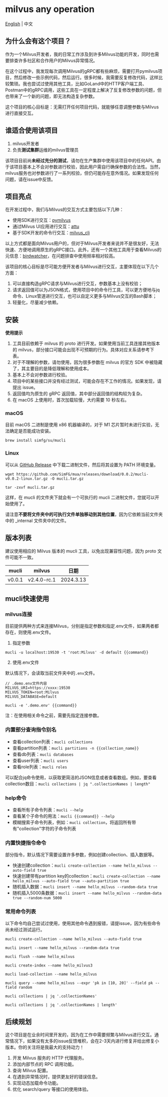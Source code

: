 # milvus any operation

[English](README.md) | 中文

## 为什么会有这个项目？

作为一个Milvus开发者，我的日常工作涉及到许多Milvus功能的开发，同时也需要排查许多社区和合作用户的Milvus异常情况。

在这个过程中，我发现每次调用Milvus的gRPC都有些麻烦，需要打开pymilvus项目，然后修改一些示例代码，然后运行。很多时候，我需要反复修改代码，这样比较繁琐。我也尝试过使用其他工具，比如GoLand中的HTTP客户端工具、Postman中的gRPC调用，这些工具在一定程度上解决了反复修改参数的问题，但也带来了一个新的问题，即无法构造复杂参数。

这个项目的核心目标是：无需打开任何项目代码，就能够任意调整参数与Milvus进行直接交互。

## 谁适合使用该项目

1. milvus开发者
2. 负责**测试集群**运维的milvus管理员

该项目目前尚**未经过充分的测试**，请勿在生产集群中使用该项目中的任何API。由于该项目基本上不会对参数进行校验，因此用户需自行确保参数的合法性。当然，milvus服务也对参数进行了一系列校验，但仍可能存在意外情况。如果发现任何问题，请在issue中反馈。

## 项目亮点

在开发过程中，我们与Milvus的交互方式主要包括以下几种：

- 使用SDK进行交互：[pymilvus](https://github.com/milvus-io/pymilvus)
- 通过Milvus UI应用进行交互：[attu](https://github.com/zilliztech/attu)
- 基于SDK开发的命令行交互：[milvus_cli](https://github.com/zilliztech/milvus_cli)

以上方式都是面向Milvus用户的，但对于Milvus开发者来说并不是很友好，无法快速、方便地调用原生的gRPC接口。此外，还有一个其他工具用于查看Milvus的元信息：[birdwatcher](https://github.com/milvus-io/birdwatcher)，在问题排查中使用频率相对较高。

该项目的核心目标是尽可能方便开发者与Milvus进行交互，主要体现在以下几个方面：

1. 可以直接构造gRPC请求与Milvus进行交互，参数基本上没有校验；
2. 请求返回值可以为JSON格式，使用项目中的命令行工具，可以更方便地与jq命令、Linux管道进行交互，也可以自定义更多与Milvus交互的Bash脚本；
3. 轻量化，尽量减少依赖。

## 安装

**使用提示**

1. 工具目前依赖于 milvus 的 proto 进行开发。如果使用当前工具连接其他版本的 milvus，部分接口可能会出现不可预期的行为。具体对应关系请参考下表。
2. 对于不理解的参数，请勿使用，因为很多参数在 milvus 的官方 SDK 中被隐藏了，其主要目的是降低理解和使用成本。
3. 基本上不会对参数进行校验。
4. 项目中的某些接口并没有经过测试，可能会存在不工作的情况。如果发现，请提出 issue。
5. 返回值均为原生的 gRPC 返回值，其中部分返回值的结构较为复杂。
6. 在 macOS 上使用时，首次加载较慢，大约需要 10 秒左右。

### macOS

目前 macOS 二进制是使用 x86 机器编译的，对于 M1 芯片暂时未进行实验，无法确定是否能成功安装。

```
brew install simfg/su/mucli
```

### Linux

可以从 [GitHub Release](https://github.com/SimFG/mua/releases/) 中下载二进制文件，然后将其设置为 PATH 环境变量。

```
wget https://github.com/SimFG/mua/releases/download/0.0.2/mucli-v0.0.2-linux.tar.gz -O mucli.tar.gz

tar -zxvf mucli.tar.gz
```

这样，在 mucli 的文件夹下就会有一个可执行的 mucli 二进制文件，您就可以开始使用了。

请注意**不要将文件夹中的可执行文件单独移动到其他位置**，因为它依赖当前文件夹中的 _internal 文件夹中的文件。

## 版本列表

建议使用相应的 Milvus 版本的 mucli 工具，以免出现兼容性问题，因为 proto 文件可能不一致。

|   mucli   |    milvus    |     日期     |
| --------- | ------------ | ------------ |
| v0.0.1    | v2.4.0-rc.1  | 2024.3.13    |

## mucli快速使用

### milvus连接

目前提供两种方式来连接Milvus，分别是指定参数和指定.env文件，如果两者都存在，则使用.env文件。

1. 指定参数

```
mucli -u localhost:19530 -t 'root:Milvus' -d default {{command}}
```

2. 使用.env文件

默认情况下，会读取当前文件夹中的`.env`文件。

```
// .demo.env文件内容
MILVUS_URI=https://xxxx:19530
MILVUS_TOKEN=root:Milvus
MILVUS_DATABASE=default
```

```
mucli -e '.demo.env' {{command}}
```

注：在使用相关命令之前，需要先指定连接参数。

### 内置部分查询指令别名

- 查看collection列表：`mucli collections`
- 查看partition列表：`mucli partitions -n {{collection_name}}`
- 查看db列表：`mucli databases`
- 查看user列表：`mucli users`
- 查看role列表：`mucli roles`

可以配合jq命令使用，以获取更简洁的JSON信息或者查看数组。例如，要查看collection数目：`mucli collections | jq ".collectionNames | length"`

### help命令

- 查看所有子命令列表：`mucli --help`
- 查看某个子命令的用法：`mucli {{command}} --help`
- 模糊搜索子命令列表，例如：`mucli collection`，将返回所有带有"collection"字符的子命令列表

### 内置快捷指令命令

部分指令，默认情况下需要设置许多参数，例如创建collection、插入数据等。

- 快速创建collection：`mucli create-collection --name hello_milvus --auto-field true`
- 快速创建带有partition key的collection：`mucli create-collection --name hello_milvus --auto-field true --auto-partition true`
- 随机插入数据：`mucli insert --name hello_milvus --random-data true`
- 随机插入5000条数据：`mucli insert --name hello_milvus --random-data true --random-num 5000`

### 常用命令列表

以下命令均自己尝试过使用，使用其他命令遇到报错，请提issue，因为有些命令尚未经过测试运行。

```
mucli create-collection --name hello_milvus --auto-field true

mucli insert --name hello_milvus --random-data true

mucli flush --name hello_milvus

mucli create-index --name hello_milvus3

mucli load-collection --name hello_milvus

mucli query --name hello_milvus --expr 'pk in [10, 20]' --field pk --field random

mucli collections | jq '.collectionNames'

mucli collections | jq '.collectionNames | length'
```

## 后续规划

这个项目是在业余时间里开发的，因为在工作中需要频繁与Milvus进行交互。通常情况下，如果没有太多的issue反馈堆积，会在2-3天内进行修复并给出修复小版本。你的关注将是我最大的支持动力！

1. 开发 Milvus 服务的 HTTP 代理服务。
2. 添加内部节点的 RPC 调用功能。
3. 查询 Milvus 配置。
4. 在遇到异常情况时，提供更友好的错误信息。
5. 实现动态加载命令功能。
6. 优化 search/query 等接口的使用体验。